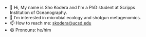 - 👋 Hi, My name is Sho Kodera and I'm a PhD student at Scripps Institution of Oceanography. 
- 👀 I’m interested in microbial ecology and shotgun metagenomics.
- 📫 How to reach me: skodera@ucsd.edu
- 😄 Pronouns: he/him

<!---
Skodera/Skodera is a ✨ special ✨ repository because its `README.md` (this file) appears on your GitHub profile.
You can click the Preview link to take a look at your changes.
--->

